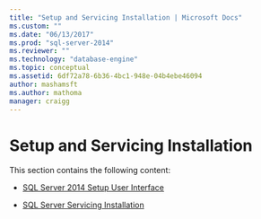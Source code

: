 ```yaml
---
title: "Setup and Servicing Installation | Microsoft Docs"
ms.custom: ""
ms.date: "06/13/2017"
ms.prod: "sql-server-2014"
ms.reviewer: ""
ms.technology: "database-engine"
ms.topic: conceptual
ms.assetid: 6df72a78-6b36-4bc1-948e-04b4ebe46094
author: mashamsft
ms.author: mathoma
manager: craigg
---
```

# Setup and Servicing Installation
  This section contains the following content:  
  
-   [SQL Server 2014 Setup User Interface](../../../2014/sql-server/install/sql-server-2014-setup-user-interface.md)  
  
-   [SQL Server Servicing Installation](../../../2014/sql-server/install/sql-server-servicing-installation.md)  
  
  
